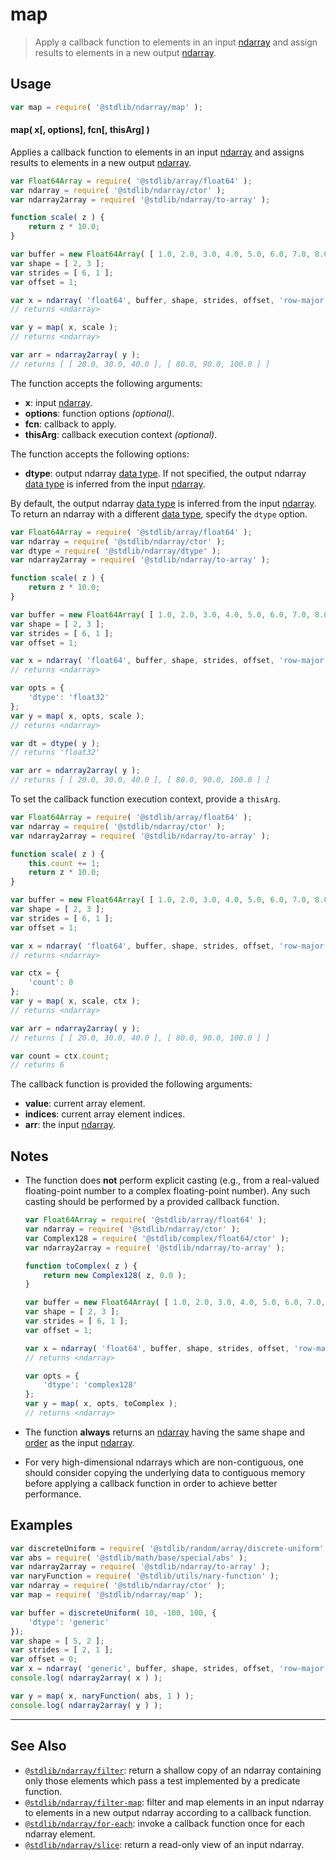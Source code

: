 <!--

@license Apache-2.0

Copyright (c) 2024 The Stdlib Authors.

Licensed under the Apache License, Version 2.0 (the "License");
you may not use this file except in compliance with the License.
You may obtain a copy of the License at

   http://www.apache.org/licenses/LICENSE-2.0

Unless required by applicable law or agreed to in writing, software
distributed under the License is distributed on an "AS IS" BASIS,
WITHOUT WARRANTIES OR CONDITIONS OF ANY KIND, either express or implied.
See the License for the specific language governing permissions and
limitations under the License.

-->

# map

> Apply a callback function to elements in an input [ndarray][@stdlib/ndarray/ctor] and assign results to elements in a new output [ndarray][@stdlib/ndarray/ctor].

<section class="intro">

</section>

<!-- /.intro -->

<section class="usage">

## Usage

```javascript
var map = require( '@stdlib/ndarray/map' );
```

#### map( x\[, options], fcn\[, thisArg] )

Applies a callback function to elements in an input [ndarray][@stdlib/ndarray/ctor] and assigns results to elements in a new output [ndarray][@stdlib/ndarray/ctor].

<!-- eslint-disable max-len -->

```javascript
var Float64Array = require( '@stdlib/array/float64' );
var ndarray = require( '@stdlib/ndarray/ctor' );
var ndarray2array = require( '@stdlib/ndarray/to-array' );

function scale( z ) {
    return z * 10.0;
}

var buffer = new Float64Array( [ 1.0, 2.0, 3.0, 4.0, 5.0, 6.0, 7.0, 8.0, 9.0, 10.0, 11.0, 12.0 ] );
var shape = [ 2, 3 ];
var strides = [ 6, 1 ];
var offset = 1;

var x = ndarray( 'float64', buffer, shape, strides, offset, 'row-major' );
// returns <ndarray>

var y = map( x, scale );
// returns <ndarray>

var arr = ndarray2array( y );
// returns [ [ 20.0, 30.0, 40.0 ], [ 80.0, 90.0, 100.0 ] ]
```

The function accepts the following arguments:

-   **x**: input [ndarray][@stdlib/ndarray/ctor].
-   **options**: function options _(optional)_.
-   **fcn**: callback to apply.
-   **thisArg**: callback execution context _(optional)_.

The function accepts the following options:

-   **dtype**: output ndarray [data type][@stdlib/ndarray/dtypes]. If not specified, the output ndarray [data type][@stdlib/ndarray/dtypes] is inferred from the input [ndarray][@stdlib/ndarray/ctor].

By default, the output ndarray [data type][@stdlib/ndarray/dtypes] is inferred from the input [ndarray][@stdlib/ndarray/ctor]. To return an ndarray with a different [data type][@stdlib/ndarray/dtypes], specify the `dtype` option.

<!-- eslint-disable max-len -->

```javascript
var Float64Array = require( '@stdlib/array/float64' );
var ndarray = require( '@stdlib/ndarray/ctor' );
var dtype = require( '@stdlib/ndarray/dtype' );
var ndarray2array = require( '@stdlib/ndarray/to-array' );

function scale( z ) {
    return z * 10.0;
}

var buffer = new Float64Array( [ 1.0, 2.0, 3.0, 4.0, 5.0, 6.0, 7.0, 8.0, 9.0, 10.0, 11.0, 12.0 ] );
var shape = [ 2, 3 ];
var strides = [ 6, 1 ];
var offset = 1;

var x = ndarray( 'float64', buffer, shape, strides, offset, 'row-major' );
// returns <ndarray>

var opts = {
    'dtype': 'float32'
};
var y = map( x, opts, scale );
// returns <ndarray>

var dt = dtype( y );
// returns 'float32'

var arr = ndarray2array( y );
// returns [ [ 20.0, 30.0, 40.0 ], [ 80.0, 90.0, 100.0 ] ]
```

To set the callback function execution context, provide a `thisArg`.

<!-- eslint-disable no-invalid-this, max-len -->

```javascript
var Float64Array = require( '@stdlib/array/float64' );
var ndarray = require( '@stdlib/ndarray/ctor' );
var ndarray2array = require( '@stdlib/ndarray/to-array' );

function scale( z ) {
    this.count += 1;
    return z * 10.0;
}

var buffer = new Float64Array( [ 1.0, 2.0, 3.0, 4.0, 5.0, 6.0, 7.0, 8.0, 9.0, 10.0, 11.0, 12.0 ] );
var shape = [ 2, 3 ];
var strides = [ 6, 1 ];
var offset = 1;

var x = ndarray( 'float64', buffer, shape, strides, offset, 'row-major' );
// returns <ndarray>

var ctx = {
    'count': 0
};
var y = map( x, scale, ctx );
// returns <ndarray>

var arr = ndarray2array( y );
// returns [ [ 20.0, 30.0, 40.0 ], [ 80.0, 90.0, 100.0 ] ]

var count = ctx.count;
// returns 6
```

The callback function is provided the following arguments:

-   **value**: current array element.
-   **indices**: current array element indices.
-   **arr**: the input [ndarray][@stdlib/ndarray/ctor].

</section>

<!-- /.usage -->

<section class="notes">

## Notes

-   The function does **not** perform explicit casting (e.g., from a real-valued floating-point number to a complex floating-point number). Any such casting should be performed by a provided callback function.

    <!-- eslint-disable max-len -->

    ```javascript
    var Float64Array = require( '@stdlib/array/float64' );
    var ndarray = require( '@stdlib/ndarray/ctor' );
    var Complex128 = require( '@stdlib/complex/float64/ctor' );
    var ndarray2array = require( '@stdlib/ndarray/to-array' );

    function toComplex( z ) {
        return new Complex128( z, 0.0 );
    }

    var buffer = new Float64Array( [ 1.0, 2.0, 3.0, 4.0, 5.0, 6.0, 7.0, 8.0, 9.0, 10.0, 11.0, 12.0 ] );
    var shape = [ 2, 3 ];
    var strides = [ 6, 1 ];
    var offset = 1;

    var x = ndarray( 'float64', buffer, shape, strides, offset, 'row-major' );
    // returns <ndarray>

    var opts = {
        'dtype': 'complex128'
    };
    var y = map( x, opts, toComplex );
    // returns <ndarray>
    ```

-   The function **always** returns an [ndarray][@stdlib/ndarray/ctor] having the same shape and [order][@stdlib/ndarray/orders] as the input [ndarray][@stdlib/ndarray/ctor].

-   For very high-dimensional ndarrays which are non-contiguous, one should consider copying the underlying data to contiguous memory before applying a callback function in order to achieve better performance.

</section>

<!-- /.notes -->

<section class="examples">

## Examples

<!-- eslint no-undef: "error" -->

```javascript
var discreteUniform = require( '@stdlib/random/array/discrete-uniform' );
var abs = require( '@stdlib/math/base/special/abs' );
var ndarray2array = require( '@stdlib/ndarray/to-array' );
var naryFunction = require( '@stdlib/utils/nary-function' );
var ndarray = require( '@stdlib/ndarray/ctor' );
var map = require( '@stdlib/ndarray/map' );

var buffer = discreteUniform( 10, -100, 100, {
    'dtype': 'generic'
});
var shape = [ 5, 2 ];
var strides = [ 2, 1 ];
var offset = 0;
var x = ndarray( 'generic', buffer, shape, strides, offset, 'row-major' );
console.log( ndarray2array( x ) );

var y = map( x, naryFunction( abs, 1 ) );
console.log( ndarray2array( y ) );
```

</section>

<!-- /.examples -->

<!-- Section for related `stdlib` packages. Do not manually edit this section, as it is automatically populated. -->

<section class="related">

* * *

## See Also

-   <span class="package-name">[`@stdlib/ndarray/filter`][@stdlib/ndarray/filter]</span><span class="delimiter">: </span><span class="description">return a shallow copy of an ndarray containing only those elements which pass a test implemented by a predicate function.</span>
-   <span class="package-name">[`@stdlib/ndarray/filter-map`][@stdlib/ndarray/filter-map]</span><span class="delimiter">: </span><span class="description">filter and map elements in an input ndarray to elements in a new output ndarray according to a callback function.</span>
-   <span class="package-name">[`@stdlib/ndarray/for-each`][@stdlib/ndarray/for-each]</span><span class="delimiter">: </span><span class="description">invoke a callback function once for each ndarray element.</span>
-   <span class="package-name">[`@stdlib/ndarray/slice`][@stdlib/ndarray/slice]</span><span class="delimiter">: </span><span class="description">return a read-only view of an input ndarray.</span>

</section>

<!-- /.related -->

<section class="links">

[@stdlib/ndarray/ctor]: https://github.com/stdlib-js/ndarray/tree/main/ctor

[@stdlib/ndarray/dtypes]: https://github.com/stdlib-js/ndarray/tree/main/dtypes

[@stdlib/ndarray/orders]: https://github.com/stdlib-js/ndarray/tree/main/orders

<!-- <related-links> -->

[@stdlib/ndarray/filter]: https://github.com/stdlib-js/ndarray/tree/main/filter

[@stdlib/ndarray/filter-map]: https://github.com/stdlib-js/ndarray/tree/main/filter-map

[@stdlib/ndarray/for-each]: https://github.com/stdlib-js/ndarray/tree/main/for-each

[@stdlib/ndarray/slice]: https://github.com/stdlib-js/ndarray/tree/main/slice

<!-- </related-links> -->

</section>

<!-- /.links -->
